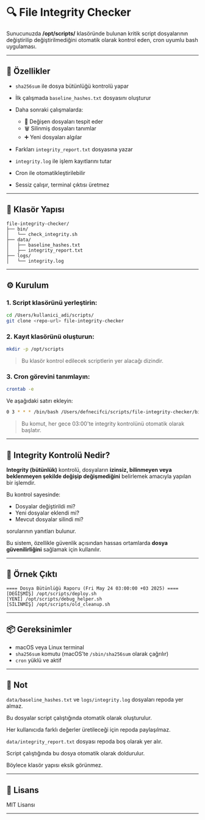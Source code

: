 # 🔍 File Integrity Checker

Sunucunuzda **/opt/scripts/** klasöründe bulunan kritik script dosyalarının değiştirilip değiştirilmediğini otomatik olarak kontrol eden, cron uyumlu bash uygulaması.

---

## 🚀 Özellikler

* `sha256sum` ile dosya bütünlüğü kontrolü yapar
* İlk çalışmada `baseline_hashes.txt` dosyasını oluşturur
* Daha sonraki çalışmalarda:

  * 🔄 Değişen dosyaları tespit eder
  * 🗑️ Silinmiş dosyaları tanımlar
  * ➕ Yeni dosyaları algılar
* Farkları `integrity_report.txt` dosyasına yazar
* `integrity.log` ile işlem kayıtlarını tutar
* Cron ile otomatikleştirilebilir
* Sessiz çalışır, terminal çıktısı üretmez

---

## 📁 Klasör Yapısı

```
file-integrity-checker/
├── bin/
│   └── check_integrity.sh
├── data/
│   ├── baseline_hashes.txt
│   ├── integrity_report.txt
├── logs/
│   └── integrity.log
```

---

## ⚙️ Kurulum

### 1. Script klasörünü yerleştirin:

```bash
cd /Users/kullanici_adi/scripts/
git clone <repo-url> file-integrity-checker
```

### 2. Kayıt klasörünü oluşturun:

```bash
mkdir -p /opt/scripts
```

> Bu klasör kontrol edilecek scriptlerin yer alacağı dizindir.

### 3. Cron görevini tanımlayın:

```bash
crontab -e
```

Ve aşağıdaki satırı ekleyin:

```bash
0 3 * * * /bin/bash /Users/defnecifci/scripts/file-integrity-checker/bin/check_integrity.sh
```

> Bu komut, her gece 03:00'te integrity kontrolünü otomatik olarak başlatır.

---

## 🧠 Integrity Kontrolü Nedir?

**Integrity (bütünlük)** kontrolü, dosyaların **izinsiz, bilinmeyen veya beklenmeyen şekilde değişip değişmediğini** belirlemek amacıyla yapılan bir işlemdir.

Bu kontrol sayesinde:

* Dosyalar değiştirildi mi?
* Yeni dosyalar eklendi mi?
* Mevcut dosyalar silindi mi?

sorularının yanıtları bulunur.

Bu sistem, özellikle güvenlik açısından hassas ortamlarda **dosya güvenilirliğini** sağlamak için kullanılır.

---

## 🧪 Örnek Çıktı

```
==== Dosya Bütünlüğü Raporu (Fri May 24 03:00:00 +03 2025) ====
[DEĞİŞMİŞ] /opt/scripts/deploy.sh
[YENİ] /opt/scripts/debug_helper.sh
[SİLİNMİŞ] /opt/scripts/old_cleanup.sh
```

---

## 📦 Gereksinimler

* macOS veya Linux terminal
* `sha256sum` komutu (macOS’te `/sbin/sha256sum` olarak çağrılır)
* `cron` yüklü ve aktif

---

## 📝 Not

`data/baseline_hashes.txt` ve `logs/integrity.log` dosyaları repoda yer almaz.

Bu dosyalar script çalıştığında otomatik olarak oluşturulur.

Her kullanıcıda farklı değerler üretileceği için repoda paylaşılmaz.

`data/integrity_report.txt` dosyası repoda boş olarak yer alır.

Script çalıştığında bu dosya otomatik olarak doldurulur.

Böylece klasör yapısı eksik görünmez.

---

## 📜 Lisans

MIT Lisansı

---


